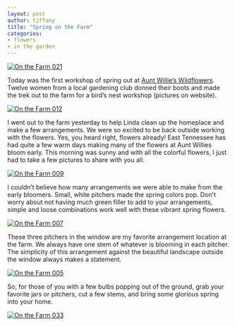```yaml
---
layout: post
author: tiffany
title: "Spring on the Farm"
categories: 
- flowers
- in the garden
---
```


[![](jekyll_uploads/2011/03/On-the-Farm-021-325x433.jpg "On the Farm 021")](http://www.sweetpeonies.com/2011/03/spring-on-the-farm/on-the-farm-021-2/)

Today was the first workshop of spring out at [Aunt Willie’s Wildflowers](http://www.auntwillieswildflowers.com/). Twelve women from a local gardening club donned their boots and made the trek out to the farm for a bird’s nest workshop (pictures on website).

[![](jekyll_uploads/2011/03/On-the-Farm-012-575x431.jpg "On the Farm 012")](http://www.sweetpeonies.com/2011/03/spring-on-the-farm/on-the-farm-012-2/)

I went out to the farm yesterday to help Linda clean up the homeplace and make a few arrangements. We were so excited to be back outside working with the flowers. Yes, you heard right, flowers already! East Tennessee has had quite a few warm days making many of the flowers at Aunt Willies bloom early. This morning was sunny and with all the colorful flowers, I just had to take a few pictures to share with you all.

[![](jekyll_uploads/2011/03/On-the-Farm-009-325x443.jpg "On the Farm 009")](http://www.sweetpeonies.com/2011/03/spring-on-the-farm/on-the-farm-009/)

I couldn’t believe how many arrangements we were able to make from the early bloomers. Small, white pitchers made the spring colors pop. Don’t worry about not having much green filler to add to your arrangements, simple and loose combinations work well with these vibrant spring flowers.

[![](jekyll_uploads/2011/03/On-the-Farm-007-325x534.jpg "On the Farm 007")](http://www.sweetpeonies.com/2011/03/spring-on-the-farm/on-the-farm-007/)

These three pitchers in the window are my favorite arrangement location at the farm. We always have one stem of whatever is blooming in each pitcher. The simplicity of this arrangement against the beautiful landscape outside the window always makes a statement.

[![](jekyll_uploads/2011/03/On-the-Farm-005-325x433.jpg "On the Farm 005")](http://www.sweetpeonies.com/2011/03/spring-on-the-farm/on-the-farm-005-2/)

So, for those of you with a few bulbs popping out of the ground, grab your favorite jars or pitchers, cut a few stems, and bring some glorious spring into your home.

[![](jekyll_uploads/2011/03/On-the-Farm-033-575x431.jpg "On the Farm 033")](http://www.sweetpeonies.com/2011/03/spring-on-the-farm/on-the-farm-033-2/)